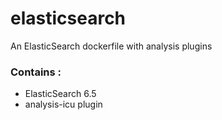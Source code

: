 # elasticsearch
An ElasticSearch  dockerfile with analysis plugins

### Contains : 
 - ElasticSearch 6.5
 - analysis-icu plugin
